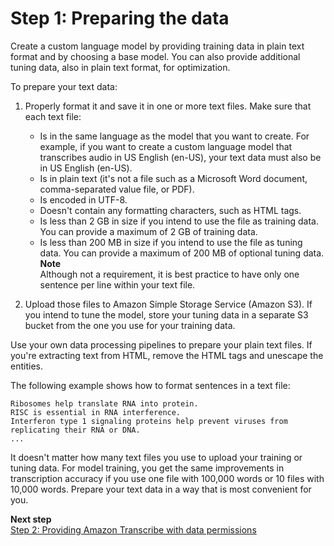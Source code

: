 # Step 1: Preparing the data<a name="prepare-training-data"></a>

Create a custom language model by providing training data in plain text format and by choosing a base model\. You can also provide additional tuning data, also in plain text format, for optimization\.

To prepare your text data:

1. Properly format it and save it in one or more text files\. Make sure that each text file:
   + Is in the same language as the model that you want to create\. For example, if you want to create a custom language model that transcribes audio in US English \(en\-US\), your text data must also be in US English \(en\-US\)\.
   + Is in plain text \(it's not a file such as a Microsoft Word document, comma\-separated value file, or PDF\)\.
   + Is encoded in UTF\-8\.
   + Doesn't contain any formatting characters, such as HTML tags\.
   + Is less than 2 GB in size if you intend to use the file as training data\. You can provide a maximum of 2 GB of training data\.
   + Is less than 200 MB in size if you intend to use the file as tuning data\. You can provide a maximum of 200 MB of optional tuning data\.
**Note**  
Although not a requirement, it is best practice to have only one sentence per line within your text file\. 

1. Upload those files to Amazon Simple Storage Service \(Amazon S3\)\. If you intend to tune the model, store your tuning data in a separate S3 bucket from the one you use for your training data\.

Use your own data processing pipelines to prepare your plain text files\. If you're extracting text from HTML, remove the HTML tags and unescape the entities\. 

The following example shows how to format sentences in a text file:

```
Ribosomes help translate RNA into protein.
RISC is essential in RNA interference.
Interferon type 1 signaling proteins help prevent viruses from replicating their RNA or DNA.
...
```

It doesn't matter how many text files you use to upload your training or tuning data\. For model training, you get the same improvements in transcription accuracy if you use one file with 100,000 words or 10 files with 10,000 words\. Prepare your text data in a way that is most convenient for you\.

**Next step**  
[ Step 2: Providing Amazon Transcribe with data permissions ](training-data-permissions.md)